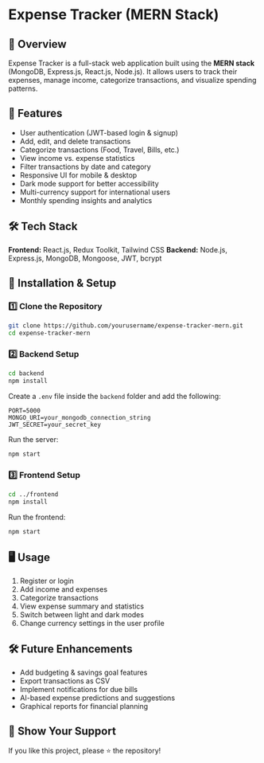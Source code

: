 # Expense Tracker (MERN Stack)

## 📌 Overview
Expense Tracker is a full-stack web application built using the **MERN stack** (MongoDB, Express.js, React.js, Node.js). It allows users to track their expenses, manage income, categorize transactions, and visualize spending patterns.

## 🚀 Features
- User authentication (JWT-based login & signup)
- Add, edit, and delete transactions
- Categorize transactions (Food, Travel, Bills, etc.)
- View income vs. expense statistics
- Filter transactions by date and category
- Responsive UI for mobile & desktop
- Dark mode support for better accessibility
- Multi-currency support for international users
- Monthly spending insights and analytics

## 🛠️ Tech Stack
**Frontend:** React.js, Redux Toolkit, Tailwind CSS
**Backend:** Node.js, Express.js, MongoDB, Mongoose, JWT, bcrypt

## 🔧 Installation & Setup

### 1️⃣ Clone the Repository
```sh
git clone https://github.com/yourusername/expense-tracker-mern.git
cd expense-tracker-mern
```

### 2️⃣ Backend Setup
```sh
cd backend
npm install
```
Create a `.env` file inside the `backend` folder and add the following:
```
PORT=5000
MONGO_URI=your_mongodb_connection_string
JWT_SECRET=your_secret_key
```
Run the server:
```sh
npm start
```

### 3️⃣ Frontend Setup
```sh
cd ../frontend
npm install
```
Run the frontend:
```sh
npm start
```

## 🖥️ Usage
1. Register or login
2. Add income and expenses
3. Categorize transactions
4. View expense summary and statistics
5. Switch between light and dark modes
6. Change currency settings in the user profile

## 🛠️ Future Enhancements
- Add budgeting & savings goal features
- Export transactions as CSV
- Implement notifications for due bills
- AI-based expense predictions and suggestions
- Graphical reports for financial planning

## 🌟 Show Your Support
If you like this project, please ⭐ the repository!

